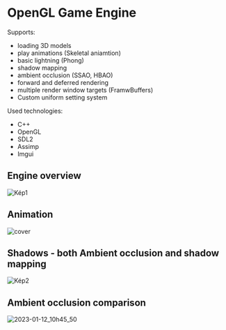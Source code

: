 # OpenGL Game Engine

Supports:
   - loading 3D models
   - play animations (Skeletal aniamtion)
   - basic lightning (Phong)
   - shadow mapping
   - ambient occlusion (SSAO, HBAO)
   - forward and deferred rendering
   - multiple render window targets (FramwBuffers)
   - Custom uniform setting system
   
Used technologies:
   - C++
   - OpenGL
   - SDL2
   - Assimp
   - Imgui

## Engine overview
![Kép1](https://user-images.githubusercontent.com/60797275/236704925-d2d2c468-614c-4bf0-97b5-1b434e26cc1c.png)

## Animation
![cover](https://user-images.githubusercontent.com/60797275/236704653-6644ff95-40c8-45a4-8a31-86c03ba81536.png)

## Shadows - both Ambient occlusion and shadow mapping
![Kép2](https://user-images.githubusercontent.com/60797275/236704920-1c0c4653-82c7-4664-afcc-924264eb1cc3.png)

## Ambient occlusion comparison
![2023-01-12_10h45_50](https://user-images.githubusercontent.com/60797275/236704740-8f96558d-afe2-45eb-a8ba-f2dc4504482f.png)
